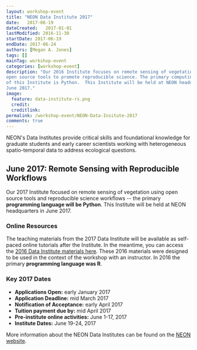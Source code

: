 ```yaml
---
layout: workshop-event
title: "NEON Data Institute 2017"
date:   2017-06-19
dateCreated:   2017-01-01
lastModified: 2016-11-30
startDate: 2017-06-19
endDate: 2017-06-24
authors: [Megan A. Jones]
tags: []
mainTag: workshop-event
categories: [workshop-event]
description: "Our 2016 Institute focuses on remote sensing of vegetation using 
open source tools to promote reproducible science. The primary computing language
of this Institute is Python.  This Institute will be held at NEON headquarters in 
June 2017."
image:
  feature: data-institute-rs.png
  credit:
  creditlink: 
permalink: /workshop-event/NEON-Data-Insitute-2017
comments: true 
---
```


NEON's Data Institutes provide critical skills and foundational knowledge for 
graduate students and early career scientists working with heterogeneous 
spatio-temporal data to address ecological questions. 

## June 2017: Remote Sensing with Reproducible Workflows
Our 2017 Institute focused on remote sensing of vegetation using open source 
tools and reproducible science workflows -- the primary **programming language will 
be Python**. This Institute will be held at NEON headquarters in June 2017.

### Online Resources
The teaching materials from the 2017 Data Institute will be available as 
self-paced online tutorials after the Institute. In the meantime, you can access 
the 
<a href="{{ site.baseurl}}/workshop-event/NEON-Work-With-Data-Insitute-2016/" target="_blank">2016 Data Institute materials here</a>.
These 2016 materials were designed to be used in the context of the workshop with an 
instructor. In 2016 the primary **programming language was R**.


### Key 2017 Dates 

* **Applications Open:** early January 2017
* **Application Deadline:** mid March 2017 
* **Notification of Acceptance:** early April 2017
* **Tuition payment due by:** mid April 2017 
* **Pre-institute online activities:** June 1-17, 2017 
* **Institute Dates:** June 19-24, 2017

More information about the NEON Data Institutes can be found on the 
<a href="http://www.neonscience.org/learn-experience/data-institutes" target="_blank"> NEON website</a>. 

